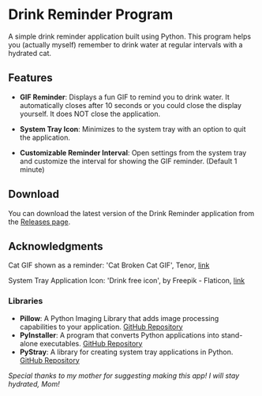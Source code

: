 # Drink Reminder Program

A simple drink reminder application built using Python. This program helps you (actually myself) remember to drink water at regular intervals with a hydrated cat.

## Features

- **GIF Reminder**: Displays a fun GIF to remind you to drink water. It automatically closes after 10 seconds or you could close the display yourself. It does NOT close the application.

- **System Tray Icon**: Minimizes to the system tray with an option to quit the application.

- **Customizable Reminder Interval**: Open settings from the system tray and customize the interval for showing the GIF reminder. (Default 1 minute)

## Download

You can download the latest version of the Drink Reminder application from the [Releases page](https://github.com/AkiNotBunny/drink_reminder/releases).


## Acknowledgments

Cat GIF shown as a reminder: 'Cat Broken Cat GIF', Tenor, [link](https://tenor.com/byRd2.gif)

System Tray Application Icon: 'Drink free icon', by Freepik - Flaticon, [link](https://www.flaticon.com/free-icon/drink_169965)

### Libraries

- **Pillow**: A Python Imaging Library that adds image processing capabilities to your application. [GitHub Repository](https://github.com/python-pillow/Pillow)
- **PyInstaller**: A program that converts Python applications into stand-alone executables. [GitHub Repository](https://github.com/pyinstaller/pyinstaller)
- **PyStray**: A library for creating system tray applications in Python. [GitHub Repository](https://github.com/moses-palmer/pystray)

*Special thanks to my mother for suggesting making this app! I will stay hydrated, Mom!*
